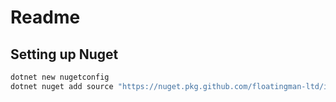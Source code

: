 # Readme

## Setting up Nuget 

``` sh
dotnet new nugetconfig
dotnet nuget add source "https://nuget.pkg.github.com/floatingman-ltd/index.json" --name "GITHUB"
```